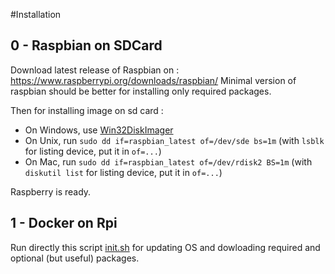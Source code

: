 #Installation

## 0 - Raspbian on SDCard
Download latest release of Raspbian on : https://www.raspberrypi.org/downloads/raspbian/
Minimal version of raspbian should be better for installing only required packages.

Then for installing image on sd card : 
- On Windows, use [Win32DiskImager](http://lifehacker.com/how-to-clone-your-raspberry-pi-sd-card-for-super-easy-r-1261113524)
- On Unix, run `sudo dd if=raspbian_latest of=/dev/sde bs=1m` (with `lsblk` for listing device, put it in `of=...`) 
- On Mac, run `sudo dd if=raspbian_latest of=/dev/rdisk2 BS=1m` (with `diskutil list` for listing device, put it in `of=...`)

Raspberry is ready.

## 1 - Docker on Rpi

Run directly this script [init.sh](https://github.com/jhanzo/rpi-utils/blob/master/scripts/init.sh) for updating OS and dowloading required and optional (but useful) packages.


